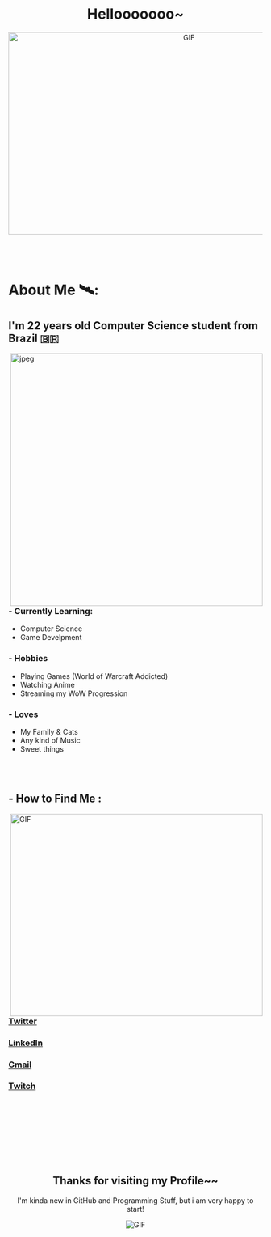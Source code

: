 <h1 align="center">Hellooooooo~</h1>
<div align="center">
  <img height="400" width="700" alt="GIF" align="center" src="https://www.icegif.com/wp-content/uploads/2022/07/icegif-745.gif">
</div>

<br>
<br>
<br>

# About Me 🛰️:

## I'm 22 years old Computer Science student from Brazil 🇧🇷

<img hight="400" width="500" alt="jpeg" align="right" src="https://imageproxy.ifunny.co/crop:x-20,resize:640x,quality:90x75/images/460cc6b844b746259b823b17f20cb7cfbbfe1e4d6665ffdd7bb348f0ac76fe7c_1.jpg">

### - Currently Learning:
- Computer Science 
- Game Develpment

### - Hobbies
- Playing Games (World of Warcraft Addicted)
- Watching Anime
- Streaming my WoW Progression

### - Loves
- My Family & Cats
- Any kind of Music
- Sweet things

<br>
<br>

## - How to Find Me :
<img height="400" width="500" alt="GIF" align="right" src="https://i.kym-cdn.com/photos/images/newsfeed/000/730/678/bee.gif">
<br>
<br>
<br>

### <a href="https://twitter.com/Oyhera" target="_blank">Twitter</a>
### <a href="https://www.linkedin.com/in/daniel-do-valle-217483234">LinkedIn</a>
### <a href="mailto:danieldovalle10@gmail.com" target="_blank">Gmail</a>
### <a href="https://twitch.tv/yheratv" target="_blank">Twitch</a>

<br>
<br>
<br>
<br>
<br>
<br>
<br>

<div align="center">
  <h2>Thanks for visiting my Profile~~</h2>
  <p >I'm kinda new in GitHub and Programming Stuff, but i am very happy to start!</p>
  <img alt="GIF" src="https://thumbs.gfycat.com/GiddyFavorableEgg-size_restricted.gif">
 </div>
